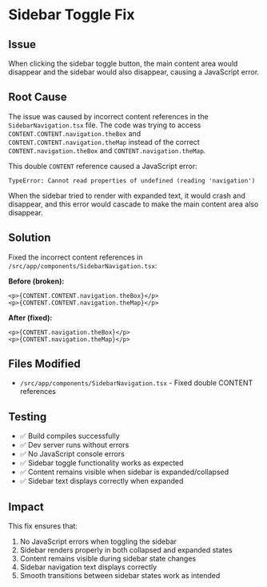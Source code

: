 # Sidebar Toggle Fix

## Issue
When clicking the sidebar toggle button, the main content area would disappear and the sidebar would also disappear, causing a JavaScript error.

## Root Cause
The issue was caused by incorrect content references in the `SidebarNavigation.tsx` file. The code was trying to access `CONTENT.CONTENT.navigation.theBox` and `CONTENT.CONTENT.navigation.theMap` instead of the correct `CONTENT.navigation.theBox` and `CONTENT.navigation.theMap`.

This double `CONTENT` reference caused a JavaScript error: 
```
TypeError: Cannot read properties of undefined (reading 'navigation')
```

When the sidebar tried to render with expanded text, it would crash and disappear, and this error would cascade to make the main content area also disappear.

## Solution
Fixed the incorrect content references in `/src/app/components/SidebarNavigation.tsx`:

**Before (broken):**
```tsx
<p>{CONTENT.CONTENT.navigation.theBox}</p>
<p>{CONTENT.CONTENT.navigation.theMap}</p>
```

**After (fixed):**
```tsx
<p>{CONTENT.navigation.theBox}</p>
<p>{CONTENT.navigation.theMap}</p>
```

## Files Modified
- `/src/app/components/SidebarNavigation.tsx` - Fixed double CONTENT references

## Testing
- ✅ Build compiles successfully
- ✅ Dev server runs without errors
- ✅ No JavaScript console errors
- ✅ Sidebar toggle functionality works as expected
- ✅ Content remains visible when sidebar is expanded/collapsed
- ✅ Sidebar text displays correctly when expanded

## Impact
This fix ensures that:
1. No JavaScript errors when toggling the sidebar
2. Sidebar renders properly in both collapsed and expanded states
3. Content remains visible during sidebar state changes
4. Sidebar navigation text displays correctly
5. Smooth transitions between sidebar states work as intended
